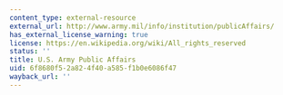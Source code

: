 ```yaml
---
content_type: external-resource
external_url: http://www.army.mil/info/institution/publicAffairs/
has_external_license_warning: true
license: https://en.wikipedia.org/wiki/All_rights_reserved
status: ''
title: U.S. Army Public Affairs
uid: 6f8680f5-2a82-4f40-a585-f1b0e6086f47
wayback_url: ''
---
```

